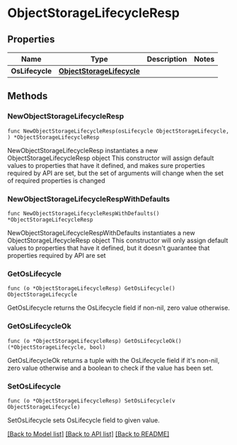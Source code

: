 # ObjectStorageLifecycleResp

## Properties

Name | Type | Description | Notes
------------ | ------------- | ------------- | -------------
**OsLifecycle** | [**ObjectStorageLifecycle**](ObjectStorageLifecycle.md) |  | 

## Methods

### NewObjectStorageLifecycleResp

`func NewObjectStorageLifecycleResp(osLifecycle ObjectStorageLifecycle, ) *ObjectStorageLifecycleResp`

NewObjectStorageLifecycleResp instantiates a new ObjectStorageLifecycleResp object
This constructor will assign default values to properties that have it defined,
and makes sure properties required by API are set, but the set of arguments
will change when the set of required properties is changed

### NewObjectStorageLifecycleRespWithDefaults

`func NewObjectStorageLifecycleRespWithDefaults() *ObjectStorageLifecycleResp`

NewObjectStorageLifecycleRespWithDefaults instantiates a new ObjectStorageLifecycleResp object
This constructor will only assign default values to properties that have it defined,
but it doesn't guarantee that properties required by API are set

### GetOsLifecycle

`func (o *ObjectStorageLifecycleResp) GetOsLifecycle() ObjectStorageLifecycle`

GetOsLifecycle returns the OsLifecycle field if non-nil, zero value otherwise.

### GetOsLifecycleOk

`func (o *ObjectStorageLifecycleResp) GetOsLifecycleOk() (*ObjectStorageLifecycle, bool)`

GetOsLifecycleOk returns a tuple with the OsLifecycle field if it's non-nil, zero value otherwise
and a boolean to check if the value has been set.

### SetOsLifecycle

`func (o *ObjectStorageLifecycleResp) SetOsLifecycle(v ObjectStorageLifecycle)`

SetOsLifecycle sets OsLifecycle field to given value.



[[Back to Model list]](../README.md#documentation-for-models) [[Back to API list]](../README.md#documentation-for-api-endpoints) [[Back to README]](../README.md)


